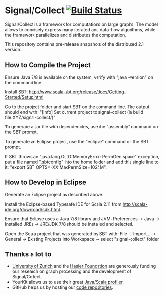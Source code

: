 Signal/Collect [![Build Status](https://travis-ci.org/uzh/signal-collect.svg?branch=master)](https://travis-ci.org/uzh/signal-collect/branches) 
==============

Signal/Collect is a framework for computations on large graphs. The model allows to concisely express many iterated and data-flow algorithms, while the framework parallelizes and distributes the computation.

This repository contains pre-release snapshots of the distributed 2.1 version.

How to Compile the Project
--------------------------
Ensure Java 7/8 is available on the system, verify with "java -version" on the command line.

Install SBT: http://www.scala-sbt.org/release/docs/Getting-Started/Setup.html

Go to the project folder and start SBT on the command line. The output should end with:
"[info] Set current project to signal-collect (in build file:XYZ/signal-collect/)"

To generate a .jar file with dependencies, use the "assembly" command on the SBT prompt.

To generate an Eclipse project, use the "eclipse" command on the SBT prompt.

If SBT throws an "java.lang.OutOfMemoryError: PermGen space" exception, put a file named ".sbtconfig" into the home folder and add this single line to it: "export SBT_OPTS=-XX:MaxPermSize=1024M".


How to Develop in Eclipse
-------------------------
Generate an Eclipse project as described above.

Install the Eclipse-based Typesafe IDE for Scala 2.11 from http://scala-ide.org/download/sdk.html.

Ensure that Eclipse uses a Java 7/8 library and JVM: Preferences → Java → Installed JREs → JRE/JDK 7/8 should be installed and selected.

Open the Scala project that was generated by SBT with: File → Import... → General → Existing Projects into Workspace → select "signal-collect" folder


Thanks a lot to
---------------
* [University of Zurich](http://www.ifi.uzh.ch/ddis.html) and the [Hasler Foundation](http://www.haslerstiftung.ch/en/home) are generously funding our research on graph processing and the development of Signal/Collect.
* YourKit allows us to use their great [Java/Scala profiler](http://www.yourkit.com/java/profiler/index.jsp).
* GitHub helps us by hosting our [code repositories](https://github.com/uzh/signal-collect).
